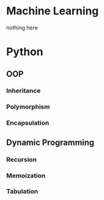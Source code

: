 # Machine Learning

nothing here

# Python

## OOP

### Inheritance

### Polymorphism

### Encapsulation

## Dynamic Programming

### Recursion

### Memoization

### Tabulation